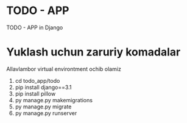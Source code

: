 # TODO - APP
TODO - APP in Django

# Yuklash uchun zaruriy komadalar

Allavlambor virtual environtment ochib olamiz

1) cd todo_app/todo
2) pip install django==3.1
3) pip install pillow
4) py manage.py makemigrations
5) py manage.py migrate
6) py manage.py runserver
